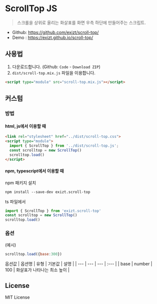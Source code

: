 # ScrollTop JS
> 스크롤을 상위로 올리는 화살표를 화면 우측 하단에 만들어주는 스크립트.

* Github: https://github.com/exizt/scroll-top/
* Demo : https://exizt.github.io/scroll-top/


## 사용법
1. 다운로드합니다. (Github: `Code` - `Download ZIP`)
2. `dist/scroll-top.mix.js` 파일을 이용합니다. 
```html
<script type="module" src="scroll-top.mix.js"></script>
```


## 커스텀
### 방법
#### html, js에서 이용할 때
```html
<link rel="stylesheet" href="../dist/scroll-top.css">
<script type="module">
  import { ScrollTop } from '../dist/scroll-top.js';
  const scrolltop = new ScrollTop()
  scrolltop.load()
</script>
```

#### npm, typescript에서 이용할 때
npm 패키지 설치
```shell
npm install --save-dev exizt.scroll-top
```

ts 파일에서
```ts
import { ScrollTop } from 'exizt.scroll-top'
const scrolltop = new ScrollTop()
scrolltop.load()
```

### 옵션
(예시)
```js
scrolltop.load({base:300})
```

옵션값
| 옵션명 | 유형 | 기본값 | 설명 | 
| --- | --- | --- | :--- |
| base | number | 100 | 화살표가 나타나는 최소 높이 |


## License

MIT License